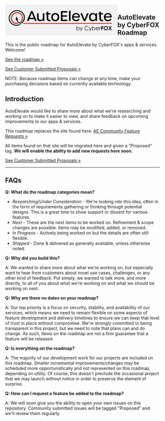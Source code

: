 <img src="https://github.com/autoelevate/roadmap/blob/master/img/logo.png" height="100" style="float: left;">

## AutoElevate by CyberFOX Roadmap

This is the public roadmap for AutoElevate by CyberFOX's apps & services. Welcome!

[See the roadmap »](https://github.com/orgs/AutoElevate/projects/1)

[See Customer Submitted Proposals »](https://github.com/AutoElevate/roadmap/issues?q=is%3Aissue+is%3Aopen+label%3AProposal)

NOTE: Because roadmap items can change at any time, make your purchasing decisions based on currently available technology. 

## Introduction

AutoElevate would like to share more about what we're researching and working on to make it easier to view, and share feedback on upcoming improvements to our apps & services.

This roadmap replaces the site found here: [AE Community Feature Requests »](https://support.autoelevate.com/hc/en-us/community/topics/115000367152-Feature-Requests)

All items found on that site will be migrated here and given a "Proposed" tag. **We will enable the ability to add new requests here soon.**

[See Customer Submitted Proposals »](https://github.com/AutoElevate/roadmap/issues?q=is%3Aissue+is%3Aopen+label%3AProposal)

---

## FAQs

**Q: What do the roadmap categories mean?**

- _Researching/Under Consideration_ - We're looking into this idea, often in the form of requirements gathering or thinking through potential designs. This is a great time to show support or dissent for various features.
- _Next_ - These are the next items to be worked on. Refinement & scope changes are possible. Items may be modified, added, or removed.
- _In Progress_ - Actively being worked on but the details are often still flexible.
- _Shipped_ - Done & delivered as generally available, unless otherwise noted.

**Q: Why did you build this?**

A: We wanted to share more about what we're working on, but especially want to hear from customers about novel use cases, challenges, or any other kind of feedback. Put simply, we wanted to talk more, and more directly, to all of you about what we're working on and what we _should_ be working on next.

**Q: Why are there no dates on your roadmap?**

A: Our top priority is a focus on security, stability, and availability of our services, which means we need to remain flexible on some aspects of feature development and delivery timelines to ensure we can keep that level of trust in place without compromise. We're strongly committed to being transparent in this project, but we need to note that plans can and do change. As such, items on the roadmap are not a firm guarantee that a feature will be released.

**Q: Is everything on the roadmap?**

A: The majority of our development work for our projects are included on this roadmap. Smaller incremental improvements/changes may be scheduled more opportunistically and not represented on this roadmap, depending on utility. Of course, this doesn't preclude the occasional project that we may launch without notice in order to preserve the element of surprise.

**Q: How can I request a feature be added to the roadmap?**

A: We will soon give you the ability to open your own issues on this repository. Community submitted issues will be tagged "Proposed" and we'll review them regularly.
